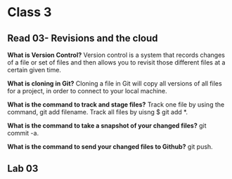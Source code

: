 # Class 3


## Read 03- Revisions and the cloud

**What is Version Control?**
Version control is a system that records changes of a file or set of files and then allows you to revisit those different files at a certain given time.

**What is cloning in Git?**
Cloning a file in Git will copy all versions of all files for a project, in order to connect to your local machine.

**What is the command to track and stage files?**
Track one file by using the command, git add filename. Track all files by uisng $ git add *.

**What is the command to take a snapshot of your changed files?**
git commit -a.

**What is the command to send your changed files to Github?**
git push.


## Lab 03
